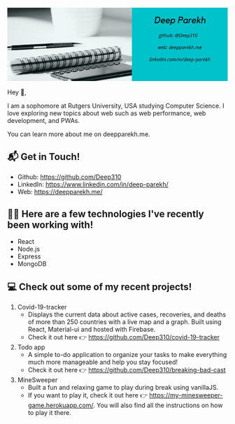 ![My-intro](https://github.com/Deep310/Deep310/blob/master/my-intro-img.png?raw=true)

Hey :wave:,

I am a sophomore at Rutgers University, USA studying Computer Science. I love exploring new topics about web such as web performance, web development, and PWAs. 

You can learn more about me on deepparekh.me.

## :mailbox_with_mail: Get in Touch!

* Github: https://github.com/Deep310
* LinkedIn: https://www.linkedin.com/in/deep-parekh/
* Web: https://deepparekh.me/

## :man_technologist: Here are a few technologies I've recently been working with!

* React
* Node.js
* Express
* MongoDB

## :computer: Check out some of my recent projects!

1. Covid-19-tracker
    * Displays the current data about active cases, recoveries, and deaths of more than 250 countries with a live map and a graph. Built using React, Material-ui and hosted with Firebase. 
    * Check it out here :point_right: https://github.com/Deep310/covid-19-tracker
2. Todo app
    * A simple to-do application to organize your tasks to make everything much more manageable and help you stay focused!  
    * Check it out here :point_right: https://github.com/Deep310/breaking-bad-cast
3. MineSweeper
    * Built a fun and relaxing game to play during break using vanillaJS. 
    * If you want to play it, check it out here :point_right: https://my-minesweeper-game.herokuapp.com/. You will also find all the instructions on how to play it there. 
